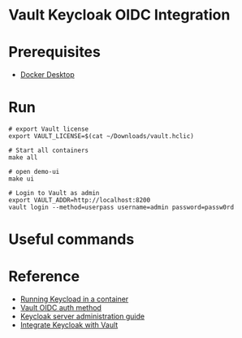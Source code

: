 # Vault Keycloak OIDC Integration

# Prerequisites
- [Docker Desktop](https://www.docker.com/products/docker-desktop/)

# Run

```shell
# export Vault license
export VAULT_LICENSE=$(cat ~/Downloads/vault.hclic)     

# Start all containers
make all

# open demo-ui
make ui

# Login to Vault as admin
export VAULT_ADDR=http://localhost:8200
vault login --method=userpass username=admin password=passw0rd
```

# Useful commands


# Reference
- [Running Keycload in a container](https://github.com/eabykov/keycloak-compose/tree/main)
- [Vault OIDC auth method](https://developer.hashicorp.com/vault/tutorials/auth-methods/oidc-auth)
- [Keycloak server administration guide](https://www.keycloak.org/docs/latest/server_admin/#keycloak-features-and-concepts)
- [Integrate Keycloak with Vault](https://faun.pub/integrate-keycloak-with-hashicorp-vault-5264a873dd2f)